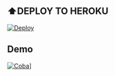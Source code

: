 ## ⬆️DEPLOY TO HEROKU

[![Deploy](https://www.herokucdn.com/deploy/button.svg)](https://heroku.com/deploy?template=https://github.com/ggratisan/bottglink)

## Demo
[![Coba](https://i.ibb.co/K7Vxv21/images-1.jpg)](t.me/linkfilebotbot)]
